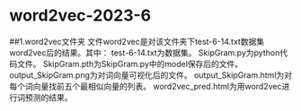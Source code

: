 # word2vec-2023-6
##1.word2vec文件夹
文件word2vec是对该文件夹下test-6-14.txt数据集word2vec后的结果。其中：
test-6-14.txt为数据集。
SkipGram.py为python代码文件。
SkipGram.pth为SkipGram.py中的model保存后的文件。
output_SkipGram.png为对词向量可视化后的文件。
output_SkipGram.html为对每个词向量找前五个最相似向量的列表。
word2vec_pred.html为用word2vec进行词预测的结果。
